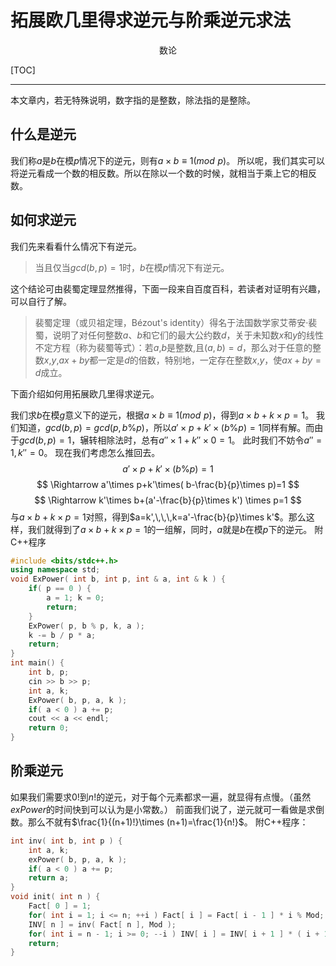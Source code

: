 # 拓展欧几里得求逆元与阶乘逆元求法

<center>数论</center>

[TOC]

---
本文章内，若无特殊说明，数字指的是整数，除法指的是整除。
## 什么是逆元
我们称$a$是$b$在模$p$情况下的逆元，则有$a \times b \equiv  1 ( mod\,\,p)$。
所以呢，我们其实可以将逆元看成一个数的相反数。所以在除以一个数的时候，就相当于乘上它的相反数。
## 如何求逆元
我们先来看看什么情况下有逆元。
 > 当且仅当$gcd(b,p)=1$时，$b$在模$p$情况下有逆元。

这个结论可由裴蜀定理显然推得，下面一段来自百度百科，若读者对证明有兴趣，可以自行了解。
 > 裴蜀定理（或贝祖定理，Bézout's identity）得名于法国数学家艾蒂安·裴蜀，说明了对任何整数$a$、$b$和它们的最大公约数$d$，关于未知数$x$和$y$的线性不定方程（称为裴蜀等式）：若$a$,$b$是整数,且$(a,b)=d$，那么对于任意的整数$x$,$y$,$ax+by$都一定是$d$的倍数，特别地，一定存在整数$x$,$y$，使$ax+by=d$成立。

下面介绍如何用拓展欧几里得求逆元。

我们求$b$在模$g$意义下的逆元，根据$a \times b \equiv  1 ( mod\,\,p)$，得到$a\times b + k\times p = 1$。
我们知道，$gcd(b,p)=gcd(p,b \% p)$，所以$a'\times p+k'\times (b \% p)=1$同样有解。而由于$gcd(b,p)=1$，辗转相除法时，总有$a''\times 1 + k'' \times 0 = 1$。
此时我们不妨令$a''=1,k''=0$。
现在我们考虑怎么推回去。
$$
a'\times p+k'\times (b \% p)=1
$$
$$
\Rightarrow a'\times p+k'\times( b-\frac{b}{p}\times p)=1
$$
$$
\Rightarrow k'\times b+(a'-\frac{b}{p}\times k') \times p=1
$$
与$a\times b + k\times p = 1$对照，得到$a=k',\,\,\,k=a'-\frac{b}{p}\times k'$。那么这样，我们就得到了$a\times b + k\times p = 1$的一组解，同时，$a$就是$b$在模$p$下的逆元。
附C++程序
```C++
#include <bits/stdc++.h>
using namespace std;
void ExPower( int b, int p, int & a, int & k ) {
    if( p == 0 ) {
        a = 1; k = 0;
        return;
    }
    ExPower( p, b % p, k, a );
    k -= b / p * a;
    return;
}
int main() {
    int b, p;
    cin >> b >> p;
    int a, k;
    ExPower( b, p, a, k );
    if( a < 0 ) a += p;
    cout << a << endl;
    return 0;
}
```

## 阶乘逆元
如果我们需要求$0!$到$n!$的逆元，对于每个元素都求一遍，就显得有点慢。（虽然$exPower$的时间快到可以认为是小常数。）
前面我们说了，逆元就可一看做是求倒数。那么不就有$\frac{1}{(n+1)!}\times (n+1)=\frac{1}{n!}$。
附C++程序：
```C++
int inv( int b, int p ) {
    int a, k;
    exPower( b, p, a, k );
    if( a < 0 ) a += p;
    return a;
}
void init( int n ) {
    Fact[ 0 ] = 1;
    for( int i = 1; i <= n; ++i ) Fact[ i ] = Fact[ i - 1 ] * i % Mod;
    INV[ n ] = inv( Fact[ n ], Mod );
    for( int i = n - 1; i >= 0; --i ) INV[ i ] = INV[ i + 1 ] * ( i + 1 ) % Mod;
    return;
}
```